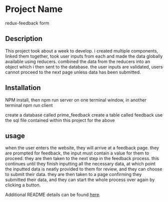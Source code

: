 # Project Name
redux-feedback form

## Description

This project took about a week to develop. i created multiple components, linked them together, took user inputs from each and made the data globally available using reducers. combined the data from the reducers into an object which i then sent to the database. the user inputs are validated, users cannot proceed to the next page unless data has been submitted.


## Installation

NPM install, then npm run server on one terminal window, in another terminal npm run client

create a database called prime_feedback
create a table called feedback
use the sql file contained within this project for the above


## usage

when the user enters the website, they will arrive at a feedback page. they are prompted for feedback, the input must contain a value for them to proceed. they are then taken to the next step in the feedback process. this continues until they finish inputting all the necessary data, at which point the inputted data is neatly provided to them for review, and they can choose to submit their data. they are then taken to a page confirming they submitted their data, and they can start the whole process over again by clicking a button. 

<!-- todo: -->
<!-- -use the router X
-create a reducer for each page that stores the user input X
-render the result/state those reducers on the same page(review page)
-we take in all inputs and combine them into an object which is then passed to the database by the router, when submit is pressed on the review feedback page this is sent to db

new todo:
-make the router actually work
-bundle user inputs
-data validation
-send the bundled inputs into db -->




Additional README details can be found [here](https://github.com/PrimeAcademy/readme-template/blob/master/README.md).

